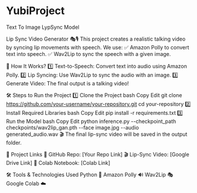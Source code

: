 # YubiProject
Text To Image LypSync Model


Lip Sync Video Generator 🎭🎙️
This project creates a realistic talking video by syncing lip movements with speech. We use:
✅ Amazon Polly to convert text into speech.
✅ Wav2Lip to sync the speech with a given image.

📌 How It Works?
1️⃣ Text-to-Speech: Convert text into audio using Amazon Polly.
2️⃣ Lip Syncing: Use Wav2Lip to sync the audio with an image.
3️⃣ Generate Video: The final output is a talking video!

🛠️ Steps to Run the Project
1️⃣ Clone the Project
bash
Copy
Edit
git clone https://github.com/your-username/your-repository.git
cd your-repository
2️⃣ Install Required Libraries
bash
Copy
Edit
pip install -r requirements.txt
3️⃣ Run the Model
bash
Copy
Edit
python inference.py --checkpoint_path checkpoints/wav2lip_gan.pth --face image.jpg --audio generated_audio.wav
🎬 The final lip-sync video will be saved in the output folder.

📜 Project Links
📂 GitHub Repo: [Your Repo Link]
🎬 Lip-Sync Video: [Google Drive Link]
📄 Colab Notebook: [Colab Link]

🛠️ Tools & Technologies Used
Python 🐍
Amazon Polly 🔊
Wav2Lip 🎭
Google Colab ☁️
